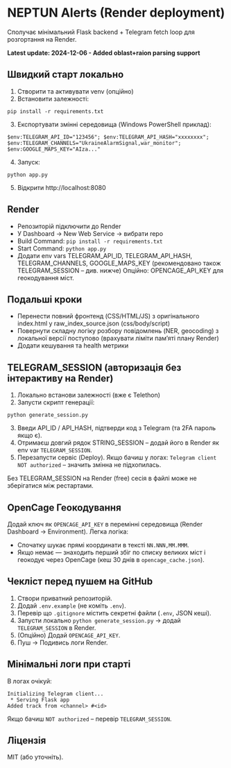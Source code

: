 # NEPTUN Alerts (Render deployment)

Сполучає мінімальний Flask backend + Telegram fetch loop для розгортання на Render.

**Latest update: 2024-12-06 - Added oblast+raion parsing support**

## Швидкий старт локально

1. Створити та активувати venv (опційно)
2. Встановити залежності:
```
pip install -r requirements.txt
```
3. Експортувати змінні середовища (Windows PowerShell приклад):
```
$env:TELEGRAM_API_ID="123456"; $env:TELEGRAM_API_HASH="xxxxxxxx"; $env:TELEGRAM_CHANNELS="UkraineAlarmSignal,war_monitor"; $env:GOOGLE_MAPS_KEY="AIza..."
```
4. Запуск:
```
python app.py
```
5. Відкрити http://localhost:8080

## Render

- Репозиторій підключити до Render
- У Dashboard -> New Web Service -> вибрати repo
- Build Command: `pip install -r requirements.txt`
- Start Command: `python app.py`
- Додати env vars TELEGRAM_API_ID, TELEGRAM_API_HASH, TELEGRAM_CHANNELS, GOOGLE_MAPS_KEY
	(рекомендовано також TELEGRAM_SESSION – див. нижче)
	Опційно: OPENCAGE_API_KEY для геокодування міст.

## Подальші кроки
- Перенести повний фронтенд (CSS/HTML/JS) з оригінального index.html у raw_index_source.json (css/body/script)
- Повернути складну логіку розбору повідомлень (NER, geocoding) з локальної версії поступово (врахувати ліміти памʼяті плану Render)
- Додати кешування та health метрики

## TELEGRAM_SESSION (авторизація без інтерактиву на Render)

1. Локально встанови залежності (вже є Telethon)
2. Запусти скрипт генерації:
```
python generate_session.py
```
3. Введи API_ID / API_HASH, підтверди код з Telegram (та 2FA пароль якщо є).
4. Отримаєш довгий рядок STRING_SESSION – додай його в Render як env var `TELEGRAM_SESSION`.
5. Перезапусти сервіс (Deploy). Якщо бачиш у логах: `Telegram client NOT authorized` – значить змінна не підхопилась.

Без TELEGRAM_SESSION на Render (free) сесія в файлі може не зберігатися між рестартами.

## OpenCage Геокодування

Додай ключ як `OPENCAGE_API_KEY` в перемінні середовища (Render Dashboard → Environment).
Легка логіка:
- Спочатку шукає прямі координати в тексті `NN.NNN,MM.MMM`.
- Якщо немає — знаходить перший збіг по списку великих міст і геокодує через OpenCage (кеш 30 днів в `opencage_cache.json`).

## Чекліст перед пушем на GitHub

1. Створи приватний репозиторій.
2. Додай `.env.example` (не коміть `.env`).
3. Перевір що `.gitignore` містить секретні файли (`.env`, JSON кеші).
4. Запусти локально `python generate_session.py` → додай `TELEGRAM_SESSION` в Render.
5. (Опційно) Додай `OPENCAGE_API_KEY`.
6. Пуш → Подивись логи Render.

## Мінімальні логи при старті
В логах очікуй:
```
Initializing Telegram client...
 * Serving Flask app
Added track from <channel> #<id>
```
Якщо бачиш `NOT authorized` – перевір `TELEGRAM_SESSION`.

## Ліцензія
MIT (або уточніть).
